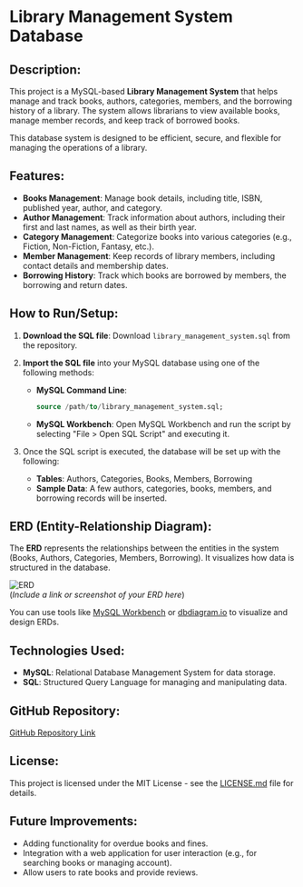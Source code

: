 # Library Management System Database

## Description:
This project is a MySQL-based **Library Management System** that helps manage and track books, authors, categories, members, and the borrowing history of a library. The system allows librarians to view available books, manage member records, and keep track of borrowed books. 

This database system is designed to be efficient, secure, and flexible for managing the operations of a library.

## Features:
- **Books Management**: Manage book details, including title, ISBN, published year, author, and category.
- **Author Management**: Track information about authors, including their first and last names, as well as their birth year.
- **Category Management**: Categorize books into various categories (e.g., Fiction, Non-Fiction, Fantasy, etc.).
- **Member Management**: Keep records of library members, including contact details and membership dates.
- **Borrowing History**: Track which books are borrowed by members, the borrowing and return dates.

## How to Run/Setup:
1. **Download the SQL file**: Download `library_management_system.sql` from the repository.
2. **Import the SQL file** into your MySQL database using one of the following methods:
   - **MySQL Command Line**:
     ```sql
     source /path/to/library_management_system.sql;
     ```
   - **MySQL Workbench**: Open MySQL Workbench and run the script by selecting "File > Open SQL Script" and executing it.

3. Once the SQL script is executed, the database will be set up with the following:
   - **Tables**: Authors, Categories, Books, Members, Borrowing
   - **Sample Data**: A few authors, categories, books, members, and borrowing records will be inserted.

## ERD (Entity-Relationship Diagram):
The **ERD** represents the relationships between the entities in the system (Books, Authors, Categories, Members, Borrowing). It visualizes how data is structured in the database.

![ERD](./ERD.png)  
(*Include a link or screenshot of your ERD here*)

You can use tools like [MySQL Workbench](https://www.mysql.com/products/workbench/) or [dbdiagram.io](https://dbdiagram.io) to visualize and design ERDs.

## Technologies Used:
- **MySQL**: Relational Database Management System for data storage.
- **SQL**: Structured Query Language for managing and manipulating data.

## GitHub Repository:
[GitHub Repository Link](https://github.com/yourusername/LibraryManagementSystem)

## License:
This project is licensed under the MIT License - see the [LICENSE.md](LICENSE.md) file for details.

## Future Improvements:
- Adding functionality for overdue books and fines.
- Integration with a web application for user interaction (e.g., for searching books or managing account).
- Allow users to rate books and provide reviews.
